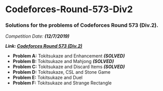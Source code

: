 # Codeforces-Round-573-Div2 
### Solutions for the problems of Codeforces Round 573 (Div.2). 
*Competition Date: **(12/7/2019)***

***Link: [Codeforces Round 573 (Div.2)](https://codeforces.com/contest/1191)***

* **Problem A:** Tokitsukaze and Enhancement ***(SOLVED)***
* **Problem B:** Tokitsukaze and Mahjong ***(SOLVED)***
* **Problem C:** Tokitsukaze and Discard Items ***(SOLVED)***
* **Problem D:** Tokitsukaze, CSL and Stone Game
* **Problem E:** Tokitsukaze and Duel
* **Problem F:** Tokitsukaze and Strange Rectangle
